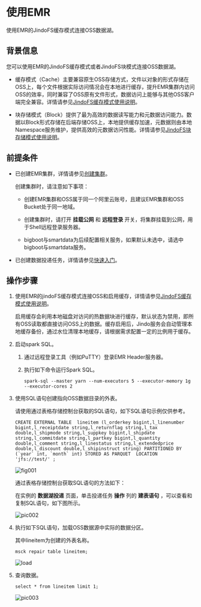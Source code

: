 使用EMR 
==========================

使用EMR的JindoFS缓存模式连接OSS数据湖。

背景信息 
-------------------------

您可以使用EMR的JindoFS缓存模式或者JindoFS块模式连接OSS数据湖。

* 缓存模式（Cache）主要兼容原生OSS存储方式，文件以对象的形式存储在OSS上，每个文件根据实际访问情况会在本地进行缓存，提升EMR集群内访问OSS的效率，同时兼容了OSS原有文件形式，数据访问上能够与其他OSS客户端完全兼容。详情请参见[JindoFS缓存模式使用说明](/intl.zh-CN/SmartData/SmartData基础使用（EMR-3.29.x版本）/JindoFS缓存模式使用说明.md)。

  

* 块存储模式（Block）提供了最为高效的数据读写能力和元数据访问能力。数据以Block形式存储在后端存储OSS上，本地提供缓存加速，元数据则由本地Namespace服务维护，提供高效的元数据访问性能。详情请参见[JindoFS块存储模式使用说明](/intl.zh-CN/SmartData/SmartData基础使用（EMR-3.29.x版本）/JindoFS块存储模式使用说明.md)。

  




前提条件 
-------------------------

* 已创建EMR集群，详情请参见[创建集群](/intl.zh-CN/快速入门/创建集群.md)。

  创建集群时，请注意如下事项：
  * 创建EMR集群和OSS属于同一个阿里云账号，且建议EMR集群和OSS Bucket处于同一地域。

    
  
  * 创建集群时，请打开 **挂载公网** 和 **远程登录** 开关，将集群挂载到公网，用于Shell远程登录服务器。

    
  
  * bigboot与smartdata为后续配置相关服务，如果默认未选中，请选中bigboot与smartdata服务。

    
  

  

* 已创建数据投递任务，详情请参见[快速入门](/intl.zh-CN/功能介绍/数据湖投递/快速入门.md)。

  




操作步骤 
-------------------------

1. 使用EMR的jindoFS缓存模式连接OSS和启用缓存，详情请参见[JindoFS缓存模式使用说明](/intl.zh-CN/SmartData/SmartData基础使用（EMR-3.29.x版本）/JindoFS缓存模式使用说明.md)。

   启用缓存会利用本地磁盘对访问的热数据块进行缓存，默认状态为禁用，即所有OSS读取都直接访问OSS上的数据。缓存启用后，Jindo服务会自动管理本地缓存备份，通过水位清理本地缓存，请根据需求配置一定的比例用于缓存。
   

2. 启动spark SQL。

   1. 通过远程登录工具（例如PuTTY）登录EMR Header服务器。

      
   
   2. 执行如下命令运行Spark SQL。

          spark-sql --master yarn --num-executors 5 --executor-memory 1g --executor-cores 2

      
   

   

3. 使用SQL语句创建指向OSS数据目录的外表。

   请使用通过表格存储控制台获取的SQL语句，如下SQL语句示例仅供参考。

       CREATE EXTERNAL TABLE  lineitem (l_orderkey bigint,l_linenumber bigint,l_receiptdate string,l_returnflag string,l_tax double,l_shipmode string,l_suppkey bigint,l_shipdate string,l_commitdate string,l_partkey bigint,l_quantity double,l_comment string,l_linestatus string,l_extendedprice double,l_discount double,l_shipinstruct string) PARTITIONED BY (`year` int, `month` int) STORED AS PARQUET  LOCATION  'jfs://test/' ;

   

   ![fig001](//static-aliyun-doc.oss-cn-hangzhou.aliyuncs.com/assets/img/zh-CN/4001190061/p169744.png)

   通过表格存储控制台获取SQL语句的方法如下：

   在实例的 **数据湖投递** 页面，单击投递任务 **操作** 列的 **建表语句** ，可以查看和复制SQL语句，如下图所示。

   ![pic002](//static-aliyun-doc.oss-cn-hangzhou.aliyuncs.com/assets/img/zh-CN/4001190061/p169745.png)
   

4. 执行如下SQL语句，加载OSS数据源中实际的数据分区。

   其中lineitem为创建的外表名称。

       msck repair table lineitem;

   

   ![load](//static-aliyun-doc.oss-cn-hangzhou.aliyuncs.com/assets/img/zh-CN/4001190061/p169641.png)
   

5. 查询数据。

       select * from lineitem limit 1;

   

   ![pic003](//static-aliyun-doc.oss-cn-hangzhou.aliyuncs.com/assets/img/zh-CN/4001190061/p169746.png)
   



